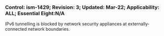 ### Control: ism-1429; Revision: 3; Updated: Mar-22; Applicability: ALL; Essential Eight:N/A
<p>IPv6 tunnelling is blocked by network security appliances at externally-connected network boundaries.</p>